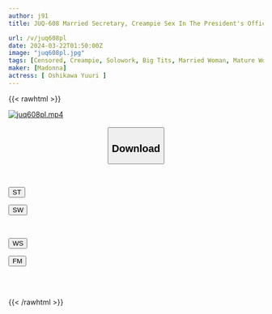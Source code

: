 ```yaml
---
author: j91
title: JUQ-608 Married Secretary, Creampie Sex In The President's Office Filled With Sweat And Kisses Shocking Exclusive, ``secretary'' Has Already Appeared. Yuri Oshikawa

url: /v/juq608pl
date: 2024-03-22T01:50:00Z
image: "juq608pl.jpg"
tags: [Censored, Creampie, Solowork, Big Tits, Married Woman, Mature Woman, Secretary	]
maker: [Madonna]
actress: [ Oshikawa Yuuri ]
---
```



{{< rawhtml >}}

<div class="video" data-videoid="29g7DGJMRRHVPv">
    <a href="javascript:;">
        <img src="/v/juq608pl/juq608pl.jpg" width="WIDTH" height="HEIGHT" alt="juq608pl.mp4" loading="lazy">
    </a>
</div>

<script type="text/javascript" src="https://j91.asia/asset/on-demand-st.js"></script>

<br>
  <link rel="stylesheet" href="https://j91.asia/asset/bs5.css">
  
  <center>
  <button class="btn btn-primary" type="button" data-bs-toggle="collapse" data-bs-target=".multi-collapse" aria-expanded="false" aria-controls="multiCollapseExample1 multiCollapseExample2"><h2>Download</h2></button></center>
</p>
<div class="row">
  <div class="col">
    <div class="collapse multi-collapse" id="multiCollapseExample1">
      <div class="card card-body">
	      	      <br>
<div class="buttons">  
<p><a href="https://streamtape.to/v/29g7DGJMRRHVPv" target="_blank"><button class="btn-hover color-3"><i class="fa fa-download"></i> ST</button></a></p>
<p><a href="https://asnwish.com/r8fu8txl2nw7" target="_blank"><button class="btn-hover color-2"><i class="fa fa-download"></i> SW</button></a></p></div>
    </div>
  </div>
</div>
  <div class="col">
    <div class="collapse multi-collapse" id="multiCollapseExample2">
      <div class="card card-body">
	      <br>
<div class="buttons">
<p><a href="https://wolfstream.tv/21fvasgzuxps"><button class="btn-hover color-9"><i class="fa fa-download"></i> WS</button></a></p>
<p><a href="https://filemoon.sx/d/va240xjzf56f"><button class="btn-hover color-8"><i class="fa fa-download"></i> FM</button></a></p></div>
<br><br>
      </div>
    </div>
  </div>
</div>

{{< /rawhtml >}}
